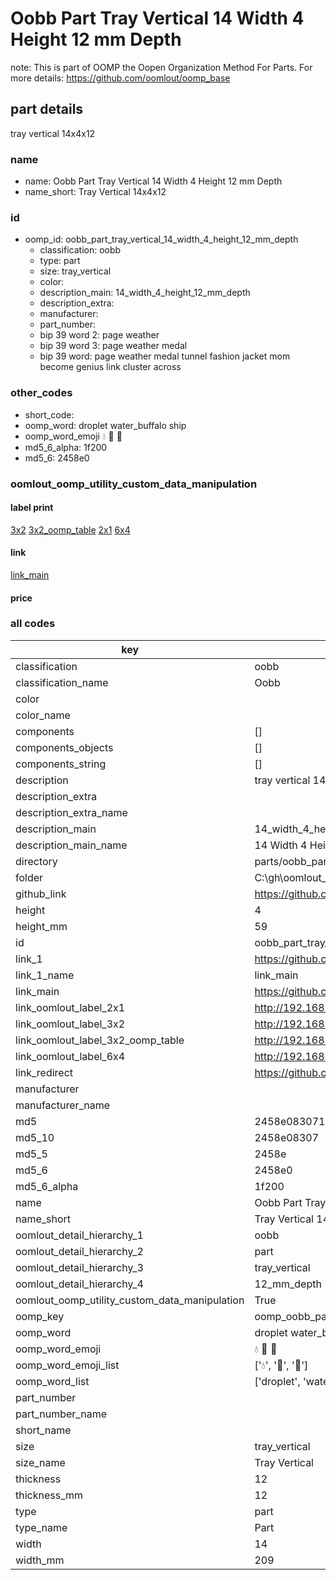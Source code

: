 # Oobb Part Tray Vertical 14 Width 4 Height 12 mm Depth  

note: This is part of OOMP the Oopen Organization Method For Parts. For more details: https://github.com/oomlout/oomp_base

##  part details
  



tray vertical 14x4x12



### name
* name: Oobb Part Tray Vertical 14 Width 4 Height 12 mm Depth
* name_short: Tray Vertical 14x4x12 
### id
* oomp_id: oobb_part_tray_vertical_14_width_4_height_12_mm_depth
  * classification: oobb
  * type: part
  * size: tray_vertical
  * color: 
  * description_main: 14_width_4_height_12_mm_depth
  * description_extra: 
  * manufacturer: 
  * part_number: 
  * bip 39 word 2: page weather
  * bip 39 word 3: page weather medal
  * bip 39 word: page weather medal tunnel fashion jacket mom become genius link cluster across

### other_codes
* short_code: 
* oomp_word: droplet water_buffalo ship
* oomp_word_emoji :droplet: :water_buffalo: :ship:
* md5_6_alpha: 1f200
* md5_6: 2458e0






### oomlout_oomp_utility_custom_data_manipulation
#### label print
[3x2](http://192.168.1.245:1112/?label=oomp%201f200)
[3x2_oomp_table](http://192.168.1.108:1112/?label=oomp%201f200)
[2x1](http://192.168.1.242:1112/?label=oomp%201f200)
[6x4](http://192.168.1.55:1112/?label=oomp%201f200)    

#### link

[link_main](https://github.com/oomlout/oomlout_oobb_version_4_generated_parts/tree/main/navigation_oomp/oobb/part/tray_vertical/14_width_4_height_12_mm_depth/part)                              

#### price







### all codes 
| key | value |  
| --- | --- |  
| classification | oobb |  
| classification_name | Oobb |  
| color |  |  
| color_name |  |  
| components | [] |  
| components_objects | [] |  
| components_string | [] |  
| description | tray vertical 14x4x12 |  
| description_extra |  |  
| description_extra_name |  |  
| description_main | 14_width_4_height_12_mm_depth |  
| description_main_name | 14 Width 4 Height 12 mm Depth |  
| directory | parts/oobb_part_tray_vertical_14_width_4_height_12_mm_depth |  
| folder | C:\gh\oomlout_oobb_version_4_generated_parts\parts\oobb_part_tray_vertical_14_width_4_height_12_mm_depth |  
| github_link | https://github.com/oomlout/oomlout_oomp_part_src/tree/main/parts/oobb_part_tray_vertical_14_width_4_height_12_mm_depth |  
| height | 4 |  
| height_mm | 59 |  
| id | oobb_part_tray_vertical_14_width_4_height_12_mm_depth |  
| link_1 | https://github.com/oomlout/oomlout_oobb_version_4_generated_parts/tree/main/navigation_oomp/oobb/part/tray_vertical/14_width_4_height_12_mm_depth/part |  
| link_1_name | link_main |  
| link_main | https://github.com/oomlout/oomlout_oobb_version_4_generated_parts/tree/main/navigation_oomp/oobb/part/tray_vertical/14_width_4_height_12_mm_depth/part |  
| link_oomlout_label_2x1 | http://192.168.1.242:1112/?label=oomp%201f200 |  
| link_oomlout_label_3x2 | http://192.168.1.245:1112/?label=oomp%201f200 |  
| link_oomlout_label_3x2_oomp_table | http://192.168.1.108:1112/?label=oomp%201f200 |  
| link_oomlout_label_6x4 | http://192.168.1.55:1112/?label=oomp%201f200 |  
| link_redirect | https://github.com/oomlout/oomlout_oobb_version_4_generated_parts/tree/main/parts/oobb_tray_vertical_14_04_12 |  
| manufacturer |  |  
| manufacturer_name |  |  
| md5 | 2458e0830713f1d9dc29aea914be2cf7 |  
| md5_10 | 2458e08307 |  
| md5_5 | 2458e |  
| md5_6 | 2458e0 |  
| md5_6_alpha | 1f200 |  
| name | Oobb Part Tray Vertical 14 Width 4 Height 12 mm Depth |  
| name_short | Tray Vertical 14x4x12  |  
| oomlout_detail_hierarchy_1 | oobb |  
| oomlout_detail_hierarchy_2 | part |  
| oomlout_detail_hierarchy_3 | tray_vertical |  
| oomlout_detail_hierarchy_4 | 12_mm_depth |  
| oomlout_oomp_utility_custom_data_manipulation | True |  
| oomp_key | oomp_oobb_part_tray_vertical_14_width_4_height_12_mm_depth |  
| oomp_word | droplet water_buffalo ship |  
| oomp_word_emoji | :droplet: :water_buffalo: :ship: |  
| oomp_word_emoji_list | [':droplet:', ':water_buffalo:', ':ship:'] |  
| oomp_word_list | ['droplet', 'water_buffalo', 'ship'] |  
| part_number |  |  
| part_number_name |  |  
| short_name |  |  
| size | tray_vertical |  
| size_name | Tray Vertical |  
| thickness | 12 |  
| thickness_mm | 12 |  
| type | part |  
| type_name | Part |  
| width | 14 |  
| width_mm | 209 |  
